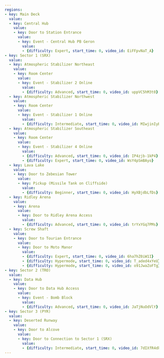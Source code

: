 ```yaml
---
regions:
- key: Main Deck
  value:
  - key: Central Hub
    value:
    - key: Door to Station Entrance
      value:
      - key: Event - Central Hub PB Geron
        value:
        - {difficulty: Expert, start_time: 0, video_id: EiFFpvNaT_A}
- key: Sector 1 (SRX)
  value:
  - key: Atmospheric Stabilizer Northeast
    value:
    - key: Room Center
      value:
      - key: Event - Stabilizer 2 Online
        value:
        - {difficulty: Advanced, start_time: 0, video_id: uppVC5hM3t0}
  - key: Atmospheric Stabilizer Northwest
    value:
    - key: Room Center
      value:
      - key: Event - Stabilizer 1 Online
        value:
        - {difficulty: Intermediate, start_time: 0, video_id: MIwjinIyBn4}
  - key: Atmospheric Stabilizer Southeast
    value:
    - key: Room Center
      value:
      - key: Event - Stabilizer 4 Online
        value:
        - {difficulty: Advanced, start_time: 0, video_id: IP4zjb-1kP4}
        - {difficulty: Expert, start_time: 0, video_id: WsY4pSmBAyo}
  - key: Lava Lake
    value:
    - key: Door to Zebesian Tower
      value:
      - key: Pickup (Missile Tank on Cliffside)
        value:
        - {difficulty: Beginner, start_time: 0, video_id: HyXBjdbLfDs}
  - key: Ridley Arena
    value:
    - key: Arena
      value:
      - key: Door to Ridley Arena Access
        value:
        - {difficulty: Advanced, start_time: 0, video_id: trYxYGq7PMs}
  - key: Screw Shaft
    value:
    - key: Door to Tourian Entrance
      value:
      - key: Door to Moto Manor
        value:
        - {difficulty: Expert, start_time: 0, video_id: 6ha7hZ0iW1I}
        - {difficulty: Hypermode, start_time: 0, video_id: T_aded4xYeU}
        - {difficulty: Hypermode, start_time: 0, video_id: o91JwaZoFTg}
- key: Sector 2 (TRO)
  value:
  - key: Data Hub
    value:
    - key: Door to Data Hub Access
      value:
      - key: Event - Bomb Block
        value:
        - {difficulty: Advanced, start_time: 0, video_id: JaTjNuOdVlY}
- key: Sector 3 (PYR)
  value:
  - key: Deserted Runway
    value:
    - key: Door to Alcove
      value:
      - key: Door to Connection to Sector 1 (SRX)
        value:
        - {difficulty: Intermediate, start_time: 0, video_id: 7dIXfR4dkTA}
---
```

